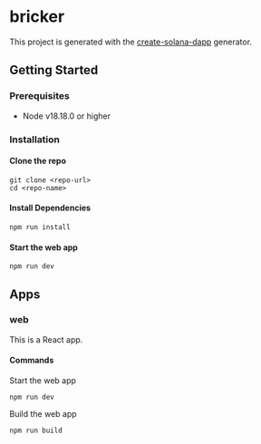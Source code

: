 # bricker

This project is generated with the [create-solana-dapp](https://github.com/solana-developers/create-solana-dapp) generator.

## Getting Started

### Prerequisites

- Node v18.18.0 or higher

### Installation

#### Clone the repo

```shell
git clone <repo-url>
cd <repo-name>
```

#### Install Dependencies

```shell
npm run install
```

#### Start the web app

```
npm run dev
```

## Apps

### web

This is a React app.

#### Commands

Start the web app

```shell
npm run dev
```

Build the web app

```shell
npm run build
```
